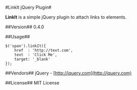 #LinkIt jQuery Plugin#

**LinkIt** is a simple jQuery plugin to attach links to elements.

##Version##
0.4.0

##Usage##

    $('span').linkIt({
		href  : 'http://text.com',
		text  : 'Click Me',
		target: '_blank'
	});

##Vendors##
jQuery - [http://jquery.com](http://jquery.com)

##License##
MIT License